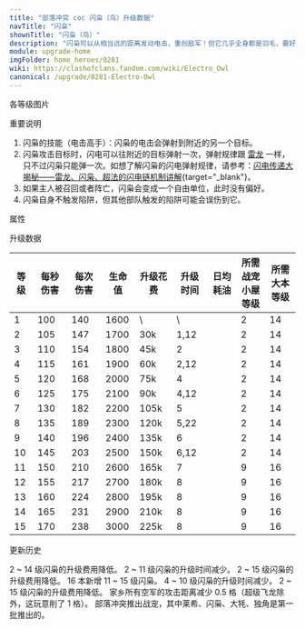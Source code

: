 ```yaml
---
title: "部落冲突 coc 闪枭（鸟）升级数据"
navTitle: "闪枭"
shownTitle: "闪枭（鸟）"
description: "闪枭可以从相当远的距离发动电击，重创敌军！但它几乎全身都是羽毛，要好好保护它哦！"
module: upgrade-home
imgFolder: home_heroes/0281
wiki: https://clashofclans.fandom.com/wiki/Electro_Owl
canonical: /upgrade/0281-Electro-Owl
---
```


<UnitInfo :folder="$frontmatter.imgFolder" imgSrc="Electro_Owl_info.png" :imgAlt="$frontmatter.navTitle" :description="$frontmatter.description" />

<SmallTitle>各等级图片</SmallTitle>

<Panel>
    <UnitImgGroup :folder="$frontmatter.imgFolder">
        <UnitImg imgTitle="所有等级" imgSrc="Electro_Owl_field.png" />
    </UnitImgGroup>
</Panel>

<SmallTitle>重要说明</SmallTitle>

1. 闪枭的技能（电击高手）：闪枭的电击会弹射到附近的另一个目标。
2. 闪枭攻击目标时，闪电可以往附近的目标弹射一次，弹射规律跟 [雷龙](/upgrade/000c-Electro-Dragon) 一样，只不过闪枭只能弹一次。如想了解闪枭的闪电弹射规律，请参考：[闪电传递大揭秘——雷龙、闪枭、超法的闪电链机制讲解](/p/5546){target="_blank"}。
3. 如果主人被召回或者阵亡，闪枭会变成一个自由单位，此时没有偏好。
4. 闪枭自身不触发陷阱，但其他部队触发的陷阱可能会误伤到它。

<SmallTitle>属性</SmallTitle>

<UnitProperties>
    <UnitProperty pKey="攻击偏好" pValue="英雄的目标" />
    <UnitProperty pKey="伤害类型" pValue="链式攻击" />
    <UnitProperty pKey="连锁距离" pValue="3 格以内" />
    <UnitProperty pKey="最大目标数量" pValue="2 (含初始目标)" />
    <UnitProperty pKey="连锁延迟" pValue="0.416 秒" />
    <UnitProperty pKey="连锁衰减" pValue="20%" />
    <UnitProperty pKey="攻击的目标" pValue="地面和空中目标" />
    <UnitProperty pKey="移动速度" pValue="2.5 格/秒" />
    <UnitProperty pKey="攻击速度" pValue="1.4 秒/次" />
    <UnitProperty pKey="攻击距离" pValue="5.5 格" />
    <UnitProperty pKey="所需战宠小屋等级" pValue="2" />
    <UnitProperty pKey="所需大本等级" pValue="14" />
</UnitProperties>

<SmallTitle>升级数据</SmallTitle>

<script setup>
const tableExtraInfo = [
    {
        "column": 4,
        "type": "cost",
        "gpClass": "research",
        "icon": "Dark_Elixir"
    },
    {
        "column": 5,
        "type": "time",
        "gpClass": "research"
    },
    {
        "column": 6,
        "type": "dailyCost",
        "icon": "Dark_Elixir"
    }
];
</script>

<UnitTable :tableExtraInfo="tableExtraInfo">

| 等级 |  每秒伤害 | 每次伤害 | 生命值 |  升级花费 | 升级时间 | 日均耗油 |所需战宠<br>小屋等级|所需<br>大本等级|
| ---- |   ----   |   ----  |  ----  |    ---   |   ---   |   ---   |        ---        |      ----     |
|   1  |    100   |   140   |  1600  |     \    |   \     |         |         2         |       14      |
|   2  |    105   |   147   |  1700  |    30k   |   1,12  |         |         2         |       14      |
|   3  |    110   |   154   |  1800  |    45k   |   2     |         |         2         |       14      |
|   4  |    115   |   161   |  1900  |    60k   |   2,12  |         |         2         |       14      |
|   5  |    120   |   168   |  2000  |    75k   |   4     |         |         2         |       14      |
|   6  |    125   |   175   |  2100  |    90k   |   4,12  |         |         2         |       14      |
|   7  |    130   |   182   |  2200  |   105k   |   5     |         |         2         |       14      |
|   8  |    135   |   189   |  2300  |   120k   |   5,22  |         |         2         |       14      |
|   9  |    140   |   196   |  2400  |   135k   |   6     |         |         2         |       14      |
|  10  |    145   |   203   |  2500  |   150k   |   6,12  |         |         2         |       14      |
|  11  |    150   |   210   |  2600  |   165k   |   7     |         |         9         |       16      |
|  12  |    155   |   217   |  2700  |   180k   |   8     |         |         9         |       16      |
|  13  |    160   |   224   |  2800  |   195k   |   8     |         |         9         |       16      |
|  14  |    165   |   231   |  2900  |   210k   |   8     |         |         9         |       16      |
|  15  |    170   |   238   |  3000  |   225k   |   8     |         |         9         |       16      |
</UnitTable>

<SmallTitle>更新历史</SmallTitle>

<Timeline>
    <TimelineItem date="2025/03/24">
        <TimelineRow>2 ~ 14 级闪枭的升级费用降低。</TimelineRow>
    </TimelineItem>
    <TimelineItem date="2024/11/25">
        <TimelineRow>2 ~ 11 级闪枭的升级时间减少。</TimelineRow>
        <TimelineRow>2 ~ 15 级闪枭的升级费用降低。</TimelineRow>
    </TimelineItem>
    <TimelineItem date="2024/02/27">
        <TimelineRow>16 本新增 11 ~ 15 级闪枭。</TimelineRow>
    </TimelineItem>
    <TimelineItem date="2023/12/12">
        <TimelineRow>4 ~ 10 级闪枭的升级时间减少。</TimelineRow>
        <TimelineRow>2 ~ 15 级闪枭的升级费用降低。</TimelineRow>
    </TimelineItem>
    <TimelineItem date="2022/05/02">
        <TimelineRow>家乡所有空军的攻击距离减少 0.5 格（超级飞龙除外，这玩意削了 1 格）。</TimelineRow>
    </TimelineItem>
    <TimelineItem date="2021/04/12">
        <TimelineRow>部落冲突推出战宠，其中莱希、闪枭、大牦、独角是第一批推出的。</TimelineRow>
    </TimelineItem>
    <TimelineItem :historyBottom="true" />
</Timeline>